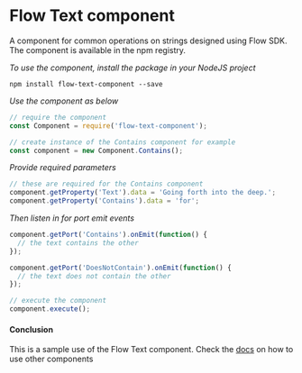 # Flow Text component
A component for common operations on strings designed using Flow SDK. The component is available in the npm registry.

*To use the component, install the package in your NodeJS project*

```
npm install flow-text-component --save
```

*Use the component as below*

```javascript
// require the component
const Component = require('flow-text-component');

// create instance of the Contains component for example
const component = new Component.Contains();
```

*Provide required parameters*

```javascript
// these are required for the Contains component
component.getProperty('Text').data = 'Going forth into the deep.';
component.getProperty('Contains').data = 'for';
```

*Then listen in for port emit events*
```javascript
component.getPort('Contains').onEmit(function() {
  // the text contains the other
});

component.getPort('DoesNotContain').onEmit(function() {
  // the text does not contain the other
});

// execute the component
component.execute();
```

#### Conclusion

This is a sample use of the Flow Text component. Check the [docs](./docs/) on how to use other components